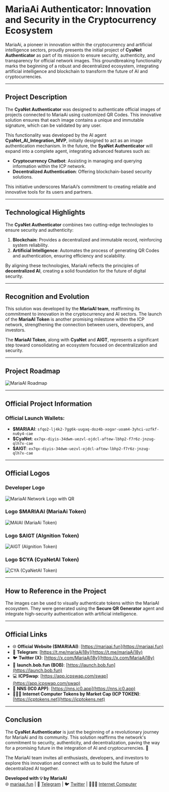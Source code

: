# MariaAi Authenticator: Innovation and Security in the Cryptocurrency Ecosystem

MariaAi, a pioneer in innovation within the cryptocurrency and artificial intelligence sectors, proudly presents the initial project of **CyaNet Authenticator** as part of its mission to ensure security, authenticity, and transparency for official network images. This groundbreaking functionality marks the beginning of a robust and decentralized ecosystem, integrating artificial intelligence and blockchain to transform the future of AI and cryptocurrencies.

---

## **Project Description**

The **CyaNet Authenticator** was designed to authenticate official images of projects connected to MariaAi using customized QR Codes. This innovative solution ensures that each image contains a unique and immutable signature, which can be validated by any user.

This functionality was developed by the AI agent **CyaNet_AI_Integration_MVP**, initially designed to act as an image authentication mechanism. In the future, the **SyaNet Authenticator** will expand into a complete agent, integrating advanced features such as:

- **Cryptocurrency Chatbot**: Assisting in managing and querying information within the ICP network.
- **Decentralized Authentication**: Offering blockchain-based security solutions.

This initiative underscores MariaAi’s commitment to creating reliable and innovative tools for its users and partners.

---

## **Technological Highlights**

The **CyaNet Authenticator** combines two cutting-edge technologies to ensure security and authenticity:

1. **Blockchain**: Provides a decentralized and immutable record, reinforcing system reliability.
2. **Artificial Intelligence**: Automates the process of generating QR Codes and authentication, ensuring efficiency and scalability.

By aligning these technologies, MariaAi reflects the principles of **decentralized AI**, creating a solid foundation for the future of digital security.

---

## **Recognition and Evolution**

This solution was developed by the **MariaAI team**, reaffirming its commitment to innovation in the cryptocurrency and AI sectors. The launch of the **MariaAI Token** is another promising milestone within the ICP network, strengthening the connection between users, developers, and investors.

The **MariaAI Token**, along with **CyaNet** and **AIGT**, represents a significant step toward consolidating an ecosystem focused on decentralization and security.

---

## Project Roadmap

![MariaAI Roadmap](../docs\MariaAi_Roadmap.svg)

---

## **Official Project Information**

### **Official Launch Wallets**:

- **$MARIAAI**: `sfqo2-lj4k2-7gg6k-uugaq-doz4b-xogar-uoam4-3yhci-uzfkf-nu6y4-cae`
- **$CyaNet**: `ex7qx-diyis-34dwm-uezvl-ojdcl-aftew-lbhp2-f7r6z-jnzug-qlh7x-cae`
- **$AIGT**: `ex7qx-diyis-34dwm-uezvl-ojdcl-aftew-lbhp2-f7r6z-jnzug-qlh7x-cae`

---

## **Official Logos**

### **Developer Logo**
![MariaAI Network Logo with QR](../src/assets/MariaAi_Network_Logo_com_qr.png)

### **Logo  $MARIAAI (MariaAi Token)**
![MAIAI (MariaAi Token)](../src/assets/output/QR_MAIAI_MariaAi.jpeg)

### **Logo $AIGT (AIgnition Token)**
![AIGT (AIgnition Token)](../src/assets/output/QR_AIGT_AIgnition_Token.jpeg)

### **Logo $CYA (CyaNetAI Token)**
![CYA (CyaNetAI Token)](../src/assets/output/QR_CYA_CyaNetAI_Token.jpeg)


---

## **How to Reference in the Project**

The images can be used to visually authenticate tokens within the MariaAI ecosystem. They were generated using the **Secure QR Generator** agent and integrate high-security authentication with artificial intelligence.

---

## **Official Links**

- 🌐 **Official Website ($MARIAAI)**: [https://mariaai.fun](https://mariaai.fun)
- 💬 **Telegram**: [https://t.me/mariaAi18y](https://t.me/mariaAi18y)
- 🐦 **Twitter (X)**: [https://x.com/MariaAi18y](https://x.com/MariaAi18y)
- 🤖 **launch.bob.fun (BOB)**: [https://launch.bob.fun](https://launch.bob.fun)
- 💻 **ICPSwap**: [https://app.icpswap.com/swap](https://app.icpswap.com/swap)
- 🧪 **NNS (IC0 APP)**: [https://nns.ic0.app](https://nns.ic0.app)
- 👨🏻‍💻 **Internet Computer Tokens by Market Cap (ICP TOKEN)**: [https://icptokens.net](https://icptokens.net)

---

## **Conclusion**

The **CyaNet Authenticator** is just the beginning of a revolutionary journey for MariaAi and its community. This solution reaffirms the network's commitment to security, authenticity, and decentralization, paving the way for a promising future in the integration of AI and cryptocurrencies. 🚀

The MariaAI team invites all enthusiasts, developers, and investors to explore this innovation and connect with us to build the future of decentralized AI together.

**Developed with 💡 by MariaAI**  
🌐 [mariaai.fun](https://mariaai.fun) | 💬 [Telegram](https://t.me/mariaAi18y) | 🐦 [Twitter](https://x.com/MariaAi18y) | 👨🏻‍💻 [Internet Computer](https://internetcomputer.org) 